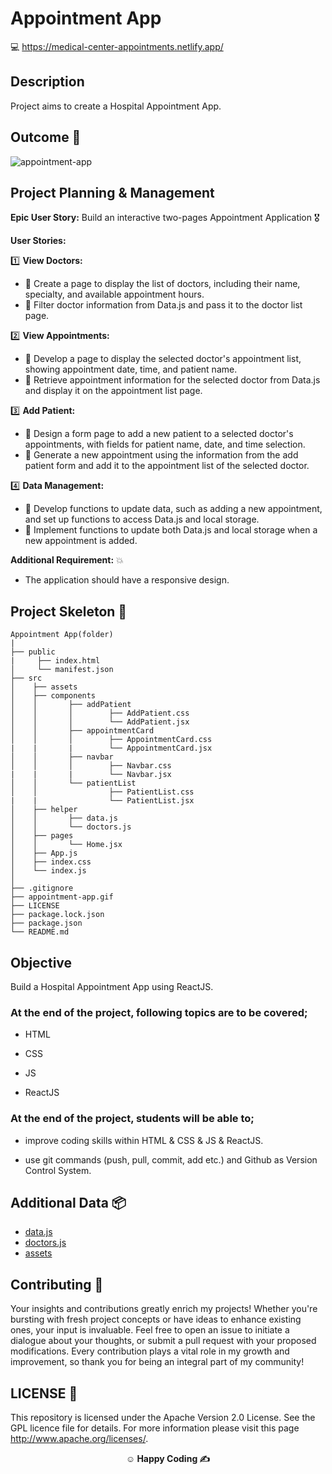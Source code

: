 # Appointment App

💻 https://medical-center-appointments.netlify.app/

## Description

Project aims to create a Hospital Appointment App.

## Outcome 🎦

![appointment-app](https://github.com/omrfrkcpr/Appointment_App/assets/77440899/0b5ac3e1-9909-4812-9e21-88ffe911a7ad)

## Project Planning & Management

**Epic User Story:** Build an interactive two-pages Appointment Application 🎖️

**User Stories:**

1️⃣ **View Doctors:**

- 🥇 Create a page to display the list of doctors, including their name, specialty, and available appointment hours.
- 🥈 Filter doctor information from Data.js and pass it to the doctor list page.

2️⃣ **View Appointments:**

- 🥇 Develop a page to display the selected doctor's appointment list, showing appointment date, time, and patient name.
- 🥈 Retrieve appointment information for the selected doctor from Data.js and display it on the appointment list page.

3️⃣ **Add Patient:**

- 🥇 Design a form page to add a new patient to a selected doctor's appointments, with fields for patient name, date, and time selection.
- 🥈 Generate a new appointment using the information from the add patient form and add it to the appointment list of the selected doctor.

4️⃣ **Data Management:**

- 🥇 Develop functions to update data, such as adding a new appointment, and set up functions to access Data.js and local storage.
- 🥈 Implement functions to update both Data.js and local storage when a new appointment is added.

**Additional Requirement:** 💥

- The application should have a responsive design.

## Project Skeleton 🩻

```
Appointment App(folder)
|
├── public
|     ├── index.html
│     └── manifest.json
├── src
│    ├── assets
│    ├── components
│    │       ├── addPatient
│    │       │        ├── AddPatient.css
│    │       │        └── AddPatient.jsx
│    │       ├── appointmentCard
│    │       │        ├── AppointmentCard.css
|    |       |        └── AppointmentCard.jsx
│    │       ├── navbar
│    │       │        ├── Navbar.css
|    |       |        └── Navbar.jsx
│    │       └── patientList
│    │                ├── PatientList.css
|    |                └── PatientList.jsx
│    ├── helper
│    │       ├── data.js
│    │       └── doctors.js
│    ├── pages
│    │       └── Home.jsx
│    ├── App.js
│    ├── index.css
│    └── index.js
│
├── .gitignore
├── appointment-app.gif
├── LICENSE
├── package.lock.json
├── package.json
└── README.md
```

## Objective

Build a Hospital Appointment App using ReactJS.

### At the end of the project, following topics are to be covered;

- HTML

- CSS

- JS

- ReactJS

### At the end of the project, students will be able to;

- improve coding skills within HTML & CSS & JS & ReactJS.

- use git commands (push, pull, commit, add etc.) and Github as Version Control System.

## Additional Data 📦

- [data.js](src/helpers/data.js)
- [doctors.js](src/helpers/doctors.js)
- [assets](src/assets)

## Contributing 🤝

Your insights and contributions greatly enrich my projects! Whether you're bursting with fresh project concepts or have ideas to enhance existing ones, your input is invaluable. Feel free to open an issue to initiate a dialogue about your thoughts, or submit a pull request with your proposed modifications. Every contribution plays a vital role in my growth and improvement, so thank you for being an integral part of my community!

## LICENSE 🪪

This repository is licensed under the Apache Version 2.0 License. See the GPL licence file for details. For more information please visit this page http://www.apache.org/licenses/.

<p align="center"><strong>&#9786; Happy Coding &#9997;</strong></p>
